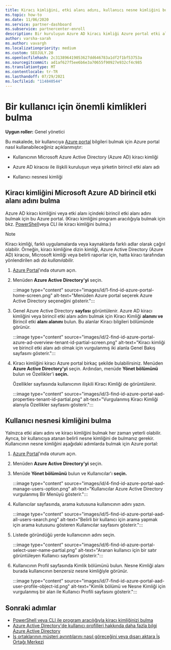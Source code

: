 ```yaml
---
title: Kiracı kimliğini, etki alanı adını, kullanıcı nesne kimliğini bulma
ms.topic: how-to
ms.date: 11/06/2020
ms.service: partner-dashboard
ms.subservice: partnercenter-enroll
description: Bir kuruluşun Azure AD kiracı kimliği Azure portal etki alanı adı veya belirli kullanıcı nesnesi kimliği gibi kimlikleri nasıl bulamıyorum? Bazı görevler bu bilgilere ihtiyaç gösterir.
author: varsha-sarah
ms.author: vavargh
ms.localizationpriority: medium
ms.custom: SEOJULY.20
ms.openlocfilehash: 2c313896419053627dd646783a1df2f1bf53753a
ms.sourcegitcommit: ad1af627f5ee6b6e3a70655f90927e932cf4c985
ms.translationtype: MT
ms.contentlocale: tr-TR
ms.lasthandoff: 07/29/2021
ms.locfileid: "114840544"
---
```

# <a name="locate-important-ids-for-a-user"></a>Bir kullanıcı için önemli kimlikleri bulma

**Uygun roller:** Genel yönetici

Bu makalede, bir kullanıcıya [Azure portal](https://portal.azure.com/) bilgileri bulmak için Azure portal nasıl kullanabileceğiniz açıklanmıştır:

- Kullanıcının Microsoft Azure Active Directory (Azure AD) kiracı kimliği

- Azure AD kiracısı ile ilişkili kuruluşun veya şirketin birincil etki alanı adı

- Kullanıcı nesnesi kimliği

## <a name="find-the-microsoft-azure-ad-tenant-id-and-primary-domain-name"></a>Kiracı kimliğini Microsoft Azure AD birincil etki alanı adını bulma

Azure AD kiracı kimliğini veya etki alanı içindeki birincil etki alanı adını bulmak için bu Azure portal. (Kiracı kimliğini program aracılığıyla bulmak için bkz. [PowerShell](/azure/active-directory/fundamentals/active-directory-how-to-find-tenant#find-tenant-id-with-powershell)veya CLI ile kiracı kimliğini bulma.)

> [!NOTE]
> Kiracı kimliği, farklı uygulamalarda veya kaynaklarda farklı adlar olarak çağrıl olabilir. Örneğin, kiracı kimliğine dizin kimliği, Azure Active Directory (Azure AD) kiracısı, Microsoft kimliği veya belirli raporlar için, hatta kiracı tarafından yönlendirilen adı *da kullanılabilir.*

1. [Azure Portal](https://portal.azure.com/)’ında oturum açın.

2. Menüden **Azure Active Directory'yi** seçin.

   :::image type="content" source="images/id/1-find-id-azure-portal-home-screen.png" alt-text="Menüden Azure portal seçerek Azure Active Directory seçeneğini gösterir.":::

3. Genel Azure Active Directory **sayfası** görüntülenir. Azure AD kiracı kimliğini veya birincil etki alanı adını bulmak için Kiracı Kimliği **alanını ve** Birincil etki **alanı alanını** bulun. Bu alanlar Kiracı bilgileri bölümünde görünür.

   :::image type="content" source="images/id/2-find-id-azure-portal-azure-ad-overview-tenant-id-partial-screen.png" alt-text="Kiracı kimliği ve birincil etki alanı adı olmak için vurgulanmış iki alanla Genel Bakış sayfasını gösterir.":::

4. Kiracı kimliğini kiracı Azure portal birkaç şekilde bulabilirsiniz. Menüden **Azure Active Directory'yi** seçin. Ardından, menüde **Yönet bölümünü** bulun ve Özellikler'i **seçin.**

   Özellikler sayfasında kullanıcının ilişkili Kiracı Kimliği de görüntülenir.

   :::image type="content" source="images/id/3-find-id-azure-portal-aad-properties-tenant-id-partial.png" alt-text="Vurgulanmış Kiracı Kimliği alanıyla Özellikler sayfasını gösterir.":::

## <a name="find-the-user-object-id"></a>Kullanıcı nesnesi kimliğini bulma

Yalnızca etki alanı adını ve kiracı kimliğini bulmak her zaman yeterli olabilir. Ayrıca, bir kullanıcıya atanan belirli nesne kimliğini de bulmanız gerekir. Kullanıcının nesne kimliğini aşağıdaki adımlarda bulmak için Azure portal:

1. [Azure Portal](https://portal.azure.com/)’ında oturum açın.

2. Menüden **Azure Active Directory'yi** seçin.

3. Menüde **Yönet bölümünü** bulun ve Kullanıcılar'ı **seçin.**

      :::image type="content" source="images/id/4-find-id-azure-portal-aad-manage-users-option.png" alt-text="Kullanıcılar Azure Active Directory vurgulanmış Bir Menüyü gösterir.":::

4. Kullanıcılar sayfasında, arama kutusuna kullanıcının adını yazın.

      :::image type="content" source="images/id/5-find-id-azure-portal-aad-all-users-search.png" alt-text="Belirli bir kullanıcı için arama yapmak için arama kutusunu gösteren Kullanıcılar sayfasını gösterir.":::

5. Listede göründüğü yerde kullanıcının adını seçin.  

      :::image type="content" source="images/id/6-find-id-azure-portal-select-user-name-partial.png" alt-text="Aranan kullanıcı için bir satır görüntüleyen Kullanıcı sayfasını gösterir.":::

6. Kullanıcının Profil sayfasında Kimlik bölümünü bulun. Nesne Kimliği alanı burada kullanıcının benzersiz nesne kimliğiyle görünür.

      :::image type="content" source="images/id/7-find-id-azure-portal-aad-user-profile-object-id.png" alt-text="Kimlik bölümü ve Nesne Kimliği için vurgulanmış bir alan ile Kullanıcı Profili sayfasını gösterir.":::

## <a name="next-steps"></a>Sonraki adımlar

- [PowerShell veya CLI ile program aracılığıyla kiracı kimliğinizi bulma](/azure/active-directory/fundamentals/active-directory-how-to-find-tenant)
- [Azure Active Directory'de kullanıcı profilleri hakkında daha fazla bilgi Azure Active Directory](/azure/active-directory/fundamentals/active-directory-users-profile-azure-portal)
- [İş ortaklarının müşteri ayrıntılarını nasıl göreceğini veya dışarı aktara İş Ortağı Merkezi](see-your-customer-list.md)

